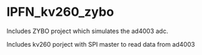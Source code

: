 # IPFN_kv260_zybo

Includes ZYBO project which simulates the ad4003 adc.

Includes kv260 porject with SPI master to read data from ad4003
